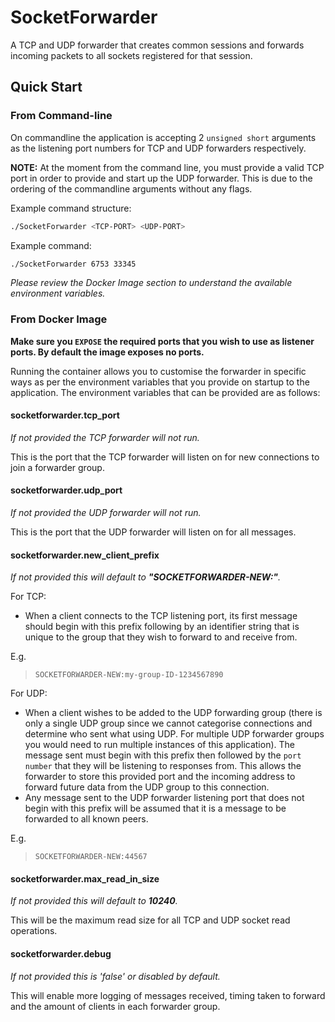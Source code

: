 # SocketForwarder
A TCP and UDP forwarder that creates common sessions and forwards incoming packets to all sockets registered for that session.

## Quick Start

### From Command-line

On commandline the application is accepting 2 `unsigned short` arguments as the listening port numbers for TCP and UDP forwarders respectively.

**NOTE:** At the moment from the command line, you must provide a valid TCP port in order to provide and start up the UDP forwarder. This is due to the ordering of the commandline arguments without any flags.

Example command structure:
``` bash
./SocketForwarder <TCP-PORT> <UDP-PORT>
```

Example command:
``` bash
./SocketForwarder 6753 33345
```

*Please review the Docker Image section to understand the available environment variables.*

### From Docker Image

**Make sure you `EXPOSE` the required ports that you wish to use as listener ports. By default the image exposes no ports.**

Running the container allows you to customise the forwarder in specific ways as per the environment variables that you provide on startup to the application.
The environment variables that can be provided are as follows:

#### socketforwarder.tcp_port

*If not provided the TCP forwarder will not run.*

This is the port that the TCP forwarder will listen on for new connections to join a forwarder group.

#### socketforwarder.udp_port

*If not provided the UDP forwarder will not run.*

This is the port that the UDP forwarder will listen on for all messages.

#### socketforwarder.new_client_prefix

*If not provided this will default to **"SOCKETFORWARDER-NEW:"**.*

For TCP:
- When a client connects to the TCP listening port, its first message should begin with this prefix following by an identifier string that is unique to the group that they wish to forward to and receive from.

E.g.
> `SOCKETFORWARDER-NEW:my-group-ID-1234567890`

For UDP:
- When a client wishes to be added to the UDP forwarding group (there is only a single UDP group since we cannot categorise connections and determine who sent what using UDP. For multiple UDP forwarder groups you would need to run multiple instances of this application). The message sent must begin with this prefix then followed by the `port number` that they will be listening to responses from. This allows the forwarder to store this provided port and the incoming address to forward future data from the UDP group to this connection.
- Any message sent to the UDP forwarder listening port that does not begin with this prefix will be assumed that it is a message to be forwarded to all known peers.

E.g.
> `SOCKETFORWARDER-NEW:44567`

#### socketforwarder.max_read_in_size

*If not provided this will default to **10240**.*

This will be the maximum read size for all TCP and UDP socket read operations.

#### socketforwarder.debug

*If not provided this is 'false' or disabled by default.*

This will enable more logging of messages received, timing taken to forward and the amount of clients in each forwarder group.
